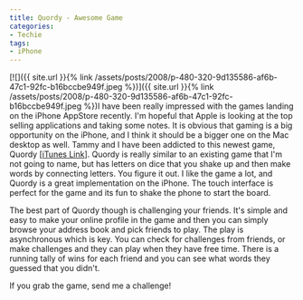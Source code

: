 ```yaml
---
title: Quordy - Awesome Game
categories:
- Techie
tags:
- iPhone
---
```


[![]({{ site.url }}{% link /assets/posts/2008/p-480-320-9d135586-af6b-47c1-92fc-b16bccbe949f.jpeg %})]({{ site.url }}{% link /assets/posts/2008/p-480-320-9d135586-af6b-47c1-92fc-b16bccbe949f.jpeg %})I have been really impressed with the games landing on the iPhone AppStore recently. I'm hopeful that Apple is looking at the top selling applications and taking some notes. It is obvious that gaming is a big opportunity on the iPhone, and I think it should be a bigger one on the Mac desktop as well.
Tammy and I have been addicted to this newest game, Quordy [[iTunes Link](http://phobos.apple.com/WebObjects/MZStore.woa/wa/viewSoftware?id=284572328&mt=8)]. Quordy is really similar to an existing game that I'm not going to name, but has letters on dice that you shake up and then make words by connecting letters. You figure it out. I like the game a lot, and Quordy is a great implementation on the iPhone. The touch interface is perfect for the game and its fun to shake the phone to start the board.

The best part of Quordy though is challenging your friends. It's simple and easy to make your online profile in the game and then you can simply browse your address book and pick friends to play. The play is asynchronous which is key. You can check for challenges from friends, or make challenges and they can play when they have free time. There is a running tally of wins for each friend and you can see what words they guessed that you didn't.

If you grab the game, send me a challenge!
